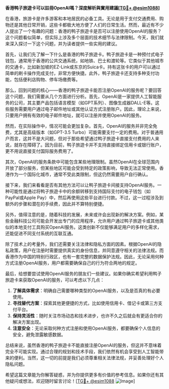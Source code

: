 **香港鸭子旅遊卡可以註冊OpenAI嗎？深度解析與實用建議[[TG💪+ @esim1088](https://t.me/s/esim1088)]**

在香港，旅游卡是许多游客和本地居民的必备工具。无论是用于支付交通费用、购物还是其他日常开销，这些卡都极大地方便了人们的日常生活。然而，最近有不少人提出了一个有趣的问题：香港的鸭子旅遊卡是否可以注册使用OpenAI的服务？这个问题看似简单，但实际上涉及多个层面的技术细节与法律限制。今天，我们就来深入探讨一下这个问题，并为读者提供一些实用的建议。

首先，让我们先了解一下什么是香港的鸭子旅遊卡。鸭子旅遊卡是一种预付式电子钱包，通常用于香港的公共交通系统，如地铁、巴士和渡轮等。它类似于其他城市的交通卡，比如新加坡的EZ-Link或东京的Suica卡。持有这张卡的用户可以通过简单的刷卡操作完成支付，非常方便快捷。此外，鸭子旅遊卡还支持多种支付功能，包括便利店购物、停车场缴费等。

那么，回到问题的核心——香港的鸭子旅遊卡能否注册OpenAI的服务呢？要回答这个问题，我们需要从几个方面进行分析。首先，OpenAI是一家提供人工智能服务的公司，其主要产品包括语言模型（如GPT系列）、图像生成器DALL-E等。这些服务需要用户通过电子邮件地址或其他认证方式注册账户。因此，理论上来说，只要用户拥有有效的电子邮件地址，就可以注册并使用OpenAI的服务。

然而，在实际操作中，情况可能会更加复杂。首先，OpenAI的服务并非完全免费，尤其是高级版本（如GPT-3.5 Turbo）可能需要支付一定的费用。对于普通用户而言，这并不是大问题，但对于那些希望通过鸭子旅遊卡直接支付费用的人来说，就存在障碍了。因为目前，鸭子旅遊卡并不支持直接绑定信用卡或银行账户，更不用说直接支付国际服务费用了。

其次，OpenAI的服务条款中可能包含某些地理限制。虽然OpenAI在全球范围内开放了部分服务，但某些地区可能会受到特定的政策影响，导致无法正常使用。香港作为一个国际化城市，通常不受此类限制，但这仍然需要用户自行确认。

接下来，我们来看看是否有其他方法可以让鸭子旅遊卡间接支持OpenAI服务。一种可能性是通过将鸭子旅遊卡中的余额转移到支持国际支付的电子钱包（如PayPal或Apple Pay）中，然后再使用这些平台进行付款。不过，这一过程涉及到额外的步骤和潜在的手续费，因此并不算特别便捷。

另外，值得注意的是，随着科技的发展，未来或许会出现新的解决方案。例如，某些金融科技公司可能会开发出专门的应用程序，允许用户通过鸭子旅遊卡或其他类似的本地支付工具购买OpenAI服务。这类创新不仅能够满足用户的多样化需求，还能促进不同支付系统的互联互通。

除了技术上的考量外，我们还需要关注法律和隐私方面的因素。根据OpenAI的隐私政策，用户在注册时需要提供真实的身份信息，并同意遵守相关的法律法规。而香港作为中国的特别行政区，也有一套完整的数据保护法规。因此，无论采用何种方式注册OpenAI服务，用户都需要确保自己的行为符合两地的规定。

最后，给想要尝试使用OpenAI服务的朋友们一些建议。如果你确实希望利用鸭子旅遊卡来获取OpenAI的服务，可以考虑以下几点：

1. **了解具体需求**：明确自己需要哪种类型的OpenAI服务，以及是否真的有必要使用。
2. **寻找替代方案**：探索其他更便捷的方式，比如使用信用卡、借记卡或第三方支付平台。
3. **保持灵活性**：随时关注市场动态和技术进步，也许不久之后就会有更适合你的解决方案出现。
4. **注意安全**：无论采取何种方式注册和使用OpenAI服务，都要确保个人信息的安全，避免泄露敏感数据。

总结来说，虽然香港的鸭子旅遊卡不能直接注册OpenAI的服务，但这并不意味着完全不可能实现。通过合理的规划和技术手段，我们依然有机会享受到人工智能带来的便利。当然，这一切的前提是我们必须尊重相关法律法规，并妥善处理好个人隐私问题。

希望这篇文章能为你解答疑惑，并为你提供更多有价值的参考信息。如果你还有其他疑问或想法，欢迎随时留言讨论！[[TG💪+ @esim1088](https://t.me/s/esim1088) ![Image](https://i.postimg.cc/4NQfJmqS/Snipaste-2025-05-13-00-14-12.png)]